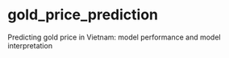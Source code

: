 # gold_price_prediction
Predicting gold price in Vietnam: model performance and model interpretation
